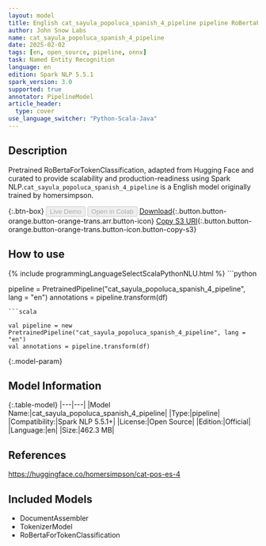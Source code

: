 ```yaml
---
layout: model
title: English cat_sayula_popoluca_spanish_4_pipeline pipeline RoBertaForTokenClassification from homersimpson
author: John Snow Labs
name: cat_sayula_popoluca_spanish_4_pipeline
date: 2025-02-02
tags: [en, open_source, pipeline, onnx]
task: Named Entity Recognition
language: en
edition: Spark NLP 5.5.1
spark_version: 3.0
supported: true
annotator: PipelineModel
article_header:
  type: cover
use_language_switcher: "Python-Scala-Java"
---
```


## Description

Pretrained RoBertaForTokenClassification, adapted from Hugging Face and curated to provide scalability and production-readiness using Spark NLP.`cat_sayula_popoluca_spanish_4_pipeline` is a English model originally trained by homersimpson.

{:.btn-box}
<button class="button button-orange" disabled>Live Demo</button>
<button class="button button-orange" disabled>Open in Colab</button>
[Download](https://s3.amazonaws.com/auxdata.johnsnowlabs.com/public/models/cat_sayula_popoluca_spanish_4_pipeline_en_5.5.1_3.0_1738501470321.zip){:.button.button-orange.button-orange-trans.arr.button-icon}
[Copy S3 URI](s3://auxdata.johnsnowlabs.com/public/models/cat_sayula_popoluca_spanish_4_pipeline_en_5.5.1_3.0_1738501470321.zip){:.button.button-orange.button-orange-trans.button-icon.button-copy-s3}

## How to use



<div class="tabs-box" markdown="1">
{% include programmingLanguageSelectScalaPythonNLU.html %}
```python

pipeline = PretrainedPipeline("cat_sayula_popoluca_spanish_4_pipeline", lang = "en")
annotations =  pipeline.transform(df)   

```
```scala

val pipeline = new PretrainedPipeline("cat_sayula_popoluca_spanish_4_pipeline", lang = "en")
val annotations = pipeline.transform(df)

```
</div>

{:.model-param}
## Model Information

{:.table-model}
|---|---|
|Model Name:|cat_sayula_popoluca_spanish_4_pipeline|
|Type:|pipeline|
|Compatibility:|Spark NLP 5.5.1+|
|License:|Open Source|
|Edition:|Official|
|Language:|en|
|Size:|462.3 MB|

## References

https://huggingface.co/homersimpson/cat-pos-es-4

## Included Models

- DocumentAssembler
- TokenizerModel
- RoBertaForTokenClassification
